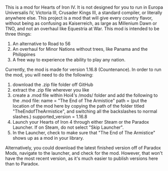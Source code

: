 This is a mod for Hearts of Iron IV. It is not designed for you to run in Europa Universalis IV, Victoria III, Crusader Kings III, a standard compiler, or literally anywhere else. 
This project is a mod that will give every country flavor, without being as confusing as Kaiserreich, as large as Millenium Dawn or TNO, and not an overhaul like Equestria at War.
This mod is intended to be three things:
1. An alternative to Road to 56
2. An overhaul for Minor Nations without trees, like Panama and the Philippines
3. A free way to experience the ability to play any nation.

Currently, the mod is made for version 1.16.8 (Countenance).
In order to run the mod, you will need to do the following:
1. download the .zip file folder off GitHub
2. extract the .zip file wherever you like
3. create a .mod file within Hoi4's /mods/ folder and add the following to the .mod file:
       name = "The End of The Armistice"
       path = (put the location of the mod here by copying the path of the folder titled "TheEndofTheArmistice", and switching all the backslashes to normal slashes.)
       supported_version = 1.16.8
4. Launch your Hearts of Iron 4 through either Steam or the Paradox Launcher. If on Steam, do not select "Skip Launcher".
5. In the Launcher, check to make sure that "The End of The Armistice" shows up as a mod in your library.

Alternatively, you could download the latest finished version off of Paradox Mods, navigate to the launcher, and check for the mod. However, that won't have the most recent version, as it's much easier to publish versions here than to Paradox.
